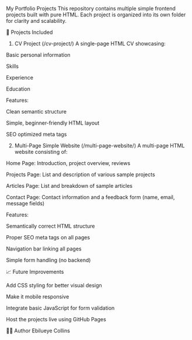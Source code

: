 My Portfolio Projects
This repository contains multiple simple frontend projects built with pure HTML.
Each project is organized into its own folder for clarity and scalability.

📂 Projects Included
1. CV Project (/cv-project/)
A single-page HTML CV showcasing:

Basic personal information

Skills

Experience

Education

Features:

Clean semantic structure

Simple, beginner-friendly HTML layout

SEO optimized meta tags

2. Multi-Page Simple Website (/multi-page-website/)
A multi-page HTML website consisting of:

Home Page: Introduction, project overview, reviews

Projects Page: List and description of various sample projects

Articles Page: List and breakdown of sample articles

Contact Page: Contact information and a feedback form (name, email, message fields)

Features:

Semantically correct HTML structure

Proper SEO meta tags on all pages

Navigation bar linking all pages

Simple form handling (no backend)


📈 Future Improvements

Add CSS styling for better visual design

Make it mobile responsive

Integrate basic JavaScript for form validation

Host the projects live using GitHub Pages

🧑‍💻 Author
Ebilueye Collins
